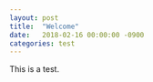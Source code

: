 ```yaml
---
layout: post
title:  "Welcome"
date:   2018-02-16 00:00:00 -0900
categories: test
---
```


This is a test.

